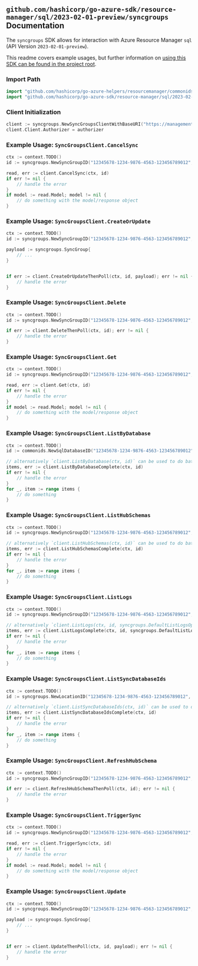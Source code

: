 
## `github.com/hashicorp/go-azure-sdk/resource-manager/sql/2023-02-01-preview/syncgroups` Documentation

The `syncgroups` SDK allows for interaction with Azure Resource Manager `sql` (API Version `2023-02-01-preview`).

This readme covers example usages, but further information on [using this SDK can be found in the project root](https://github.com/hashicorp/go-azure-sdk/tree/main/docs).

### Import Path

```go
import "github.com/hashicorp/go-azure-helpers/resourcemanager/commonids"
import "github.com/hashicorp/go-azure-sdk/resource-manager/sql/2023-02-01-preview/syncgroups"
```


### Client Initialization

```go
client := syncgroups.NewSyncGroupsClientWithBaseURI("https://management.azure.com")
client.Client.Authorizer = authorizer
```


### Example Usage: `SyncGroupsClient.CancelSync`

```go
ctx := context.TODO()
id := syncgroups.NewSyncGroupID("12345678-1234-9876-4563-123456789012", "example-resource-group", "serverValue", "databaseValue", "syncGroupValue")

read, err := client.CancelSync(ctx, id)
if err != nil {
	// handle the error
}
if model := read.Model; model != nil {
	// do something with the model/response object
}
```


### Example Usage: `SyncGroupsClient.CreateOrUpdate`

```go
ctx := context.TODO()
id := syncgroups.NewSyncGroupID("12345678-1234-9876-4563-123456789012", "example-resource-group", "serverValue", "databaseValue", "syncGroupValue")

payload := syncgroups.SyncGroup{
	// ...
}


if err := client.CreateOrUpdateThenPoll(ctx, id, payload); err != nil {
	// handle the error
}
```


### Example Usage: `SyncGroupsClient.Delete`

```go
ctx := context.TODO()
id := syncgroups.NewSyncGroupID("12345678-1234-9876-4563-123456789012", "example-resource-group", "serverValue", "databaseValue", "syncGroupValue")

if err := client.DeleteThenPoll(ctx, id); err != nil {
	// handle the error
}
```


### Example Usage: `SyncGroupsClient.Get`

```go
ctx := context.TODO()
id := syncgroups.NewSyncGroupID("12345678-1234-9876-4563-123456789012", "example-resource-group", "serverValue", "databaseValue", "syncGroupValue")

read, err := client.Get(ctx, id)
if err != nil {
	// handle the error
}
if model := read.Model; model != nil {
	// do something with the model/response object
}
```


### Example Usage: `SyncGroupsClient.ListByDatabase`

```go
ctx := context.TODO()
id := commonids.NewSqlDatabaseID("12345678-1234-9876-4563-123456789012", "example-resource-group", "serverValue", "databaseValue")

// alternatively `client.ListByDatabase(ctx, id)` can be used to do batched pagination
items, err := client.ListByDatabaseComplete(ctx, id)
if err != nil {
	// handle the error
}
for _, item := range items {
	// do something
}
```


### Example Usage: `SyncGroupsClient.ListHubSchemas`

```go
ctx := context.TODO()
id := syncgroups.NewSyncGroupID("12345678-1234-9876-4563-123456789012", "example-resource-group", "serverValue", "databaseValue", "syncGroupValue")

// alternatively `client.ListHubSchemas(ctx, id)` can be used to do batched pagination
items, err := client.ListHubSchemasComplete(ctx, id)
if err != nil {
	// handle the error
}
for _, item := range items {
	// do something
}
```


### Example Usage: `SyncGroupsClient.ListLogs`

```go
ctx := context.TODO()
id := syncgroups.NewSyncGroupID("12345678-1234-9876-4563-123456789012", "example-resource-group", "serverValue", "databaseValue", "syncGroupValue")

// alternatively `client.ListLogs(ctx, id, syncgroups.DefaultListLogsOperationOptions())` can be used to do batched pagination
items, err := client.ListLogsComplete(ctx, id, syncgroups.DefaultListLogsOperationOptions())
if err != nil {
	// handle the error
}
for _, item := range items {
	// do something
}
```


### Example Usage: `SyncGroupsClient.ListSyncDatabaseIds`

```go
ctx := context.TODO()
id := syncgroups.NewLocationID("12345678-1234-9876-4563-123456789012", "locationValue")

// alternatively `client.ListSyncDatabaseIds(ctx, id)` can be used to do batched pagination
items, err := client.ListSyncDatabaseIdsComplete(ctx, id)
if err != nil {
	// handle the error
}
for _, item := range items {
	// do something
}
```


### Example Usage: `SyncGroupsClient.RefreshHubSchema`

```go
ctx := context.TODO()
id := syncgroups.NewSyncGroupID("12345678-1234-9876-4563-123456789012", "example-resource-group", "serverValue", "databaseValue", "syncGroupValue")

if err := client.RefreshHubSchemaThenPoll(ctx, id); err != nil {
	// handle the error
}
```


### Example Usage: `SyncGroupsClient.TriggerSync`

```go
ctx := context.TODO()
id := syncgroups.NewSyncGroupID("12345678-1234-9876-4563-123456789012", "example-resource-group", "serverValue", "databaseValue", "syncGroupValue")

read, err := client.TriggerSync(ctx, id)
if err != nil {
	// handle the error
}
if model := read.Model; model != nil {
	// do something with the model/response object
}
```


### Example Usage: `SyncGroupsClient.Update`

```go
ctx := context.TODO()
id := syncgroups.NewSyncGroupID("12345678-1234-9876-4563-123456789012", "example-resource-group", "serverValue", "databaseValue", "syncGroupValue")

payload := syncgroups.SyncGroup{
	// ...
}


if err := client.UpdateThenPoll(ctx, id, payload); err != nil {
	// handle the error
}
```
